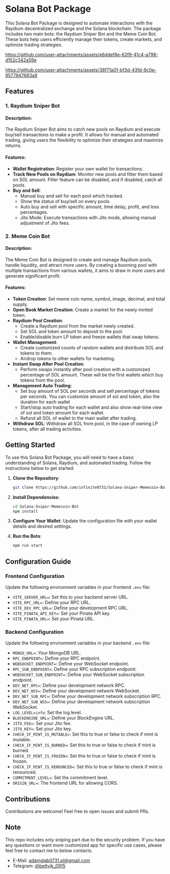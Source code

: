 # Solana Bot Package

This Solana Bot Package is designed to automate interactions with the Raydium decentralized exchange and the Solana blockchain. The package includes two main bots: the Raydium Sniper Bot and the Meme Coin Bot. These bots help users efficiently manage their tokens, create markets, and optimize trading strategies.

https://github.com/user-attachments/assets/e6ddef8e-62f9-41c4-a798-d152c342a59e

https://github.com/user-attachments/assets/38f71a01-bf3d-43fd-9c0e-9577847683a8

## Features

### 1. Raydium Sniper Bot

#### Description:
The Raydium Sniper Bot aims to catch new pools on Raydium and execute buy/sell transactions to make a profit. It allows for manual and automated trading, giving users the flexibility to optimize their strategies and maximize returns.

#### Features:
- **Wallet Registration**: Register your own wallet for transactions.
- **Track New Pools on Raydium**: Monitor new pools and filter them based on SOL amount. Filter feature can be disabled, and if disabled, catch all pools.
- **Buy and Sell**: 
  - Manual buy and sell for each pool which tracked.
  - Show the status of buy/sell on every pools.
  - Auto buy and sell with specific amount, time delay, profit, and loss percentages.
  - Jito Mode: Execute transactions with Jito mode, allowing manual adjustment of Jito fees.

### 2. Meme Coin Bot

#### Description:
The Meme Coin Bot is designed to create and manage Raydium pools, handle liquidity, and attract more users. By creating a booming pool with multiple transactions from various wallets, it aims to draw in more users and generate significant profit.

#### Features:
- **Token Creation**: Set meme coin name, symbol, image, decimal, and total supply.
- **Open Book Market Creation**: Create a market for the newly minted token.
- **Raydium Pool Creation**: 
  - Create a Raydium pool from the market newly created.
  - Set SOL and token amount to deposit to the pool.
  - Enable/disable burn LP token and freeze wallets that swap tokens.
- **Wallet Management**: 
  - Create customized counts of random wallets and distribute SOL and tokens to them.
  - Airdrop tokens to other wallets for marketing.
- **Instant Swap After Pool Creation**: 
  - Perform swaps instantly after pool creation with a customized percentage of SOL amount. These will be the first wallets which buy tokens from the pool.
- **Management Auto Trading**: 
  - Set buy amount of SOL per seconds and sell percentage of tokens per seconds. You can customize amount of sol and token, also the duration for each wallet
  - Start/stop auto trading for each wallet and also show real-time view of sol and token amount for each wallet.
  - Refund all SOL of wallet to the main wallet after trading.
- **Withdraw SOL**: Withdraw all SOL from pool, in the case of owning LP tokens, after all trading activities.

## Getting Started

To use this Solana Bot Package, you will need to have a basic understanding of Solana, Raydium, and automated trading. Follow the instructions below to get started:

1. **Clone the Repository**: 
   ```bash
   git clone https://github.com/infinite0731/Solana-Sniper-Memecoin-Bot
   ```
2. **Install Dependencies**:
   ```bash
   cd Solana-Sniper-Memecoin-Bot
   npm install
   ```
3. **Configure Your Wallet**: Update the configuration file with your wallet details and desired settings.

4. **Run the Bots**:
     ```bash
     npm run start
     ```

## Configuration Guide

### Frontend Configuration
Update the following environment variables in your frontend `.env` file:

- `VITE_SERVER_URL=`: Set this to your backend server URL.
- `VITE_RPC_URL=`: Define your RPC URL.
- `VITE_DEV_RPC_URL=`: Define your development RPC URL.
- `VITE_PINATA_API_KEY=`: Set your Pinata API key.
- `VITE_PINATA_URL=`: Set your Pinata URL.

### Backend Configuration
Update the following environment variables in your backend `.env` file:

- `MONGO_URL=`: Your MongoDB URL.
- `RPC_ENDPOINT=`: Define your RPC endpoint.
- `WEBSOCKET_ENDPOINT=`: Define your WebSocket endpoint.
- `RPC_SUB_ENDPOINT=`: Define your RPC subscription endpoint.
- `WEBSOCKET_SUB_ENDPOINT=`: Define your WebSocket subscription endpoint.
- `DEV_NET_RPC=`: Define your development network RPC.
- `DEV_NET_WSS=`: Define your development network WebSocket.
- `DEV_NET_SUB_RPC=`: Define your development network subscription RPC.
- `DEV_NET_SUB_WSS=`: Define your development network subscription WebSocket.
- `LOG_LEVEL=info`: Set the log level.
- `BLOCKENGINE_URL=`: Define your BlockEngine URL.
- `JITO_FEE=`: Set your Jito fee.
- `JITO_KEY=`: Set your Jito key.
- `CHECK_IF_MINT_IS_MUTABLE=`: Set this to true or false to check if mint is mutable.
- `CHECK_IF_MINT_IS_BURNED=`: Set this to true or false to check if mint is burned.
- `CHECK_IF_MINT_IS_FROZEN=`: Set this to true or false to check if mint is frozen.
- `CHECK_IF_MINT_IS_RENOUNCED=`: Set this to true or false to check if mint is renounced.
- `COMMITMENT_LEVEL=`: Set the commitment level.
- `ORIGIN_URL=`: The frontend URL for allowing CORS.

## Contributions
Contributions are welcome! Feel free to open issues and submit PRs.

## Note
This repo includes only sniping part due to the security problem.
If you have any questions or want more customized app for specific use cases, please feel free to contact me to below contacts.

- E-Mail: adamglab0731.pl@gmail.com
- Telegram: [@bettyjk_0915](https://t.me/bettyjk_0915)
